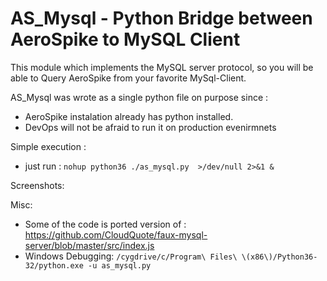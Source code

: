 # AS_Mysql - Python Bridge between AeroSpike to MySQL Client

This module which implements the MySQL server protocol, 
so you will be able to Query AeroSpike from your favorite MySql-Client.

AS_Mysql was wrote as a single python file on purpose since :

- AeroSpike instalation already has python installed.
- DevOps will not be afraid to run it on production evenirmnets

Simple execution :

- just run : `nohup python36 ./as_mysql.py  >/dev/null 2>&1 &`

Screenshots:






Misc:

- Some of the code is ported version of : https://github.com/CloudQuote/faux-mysql-server/blob/master/src/index.js
- Windows Debugging: `/cygdrive/c/Program\ Files\ \(x86\)/Python36-32/python.exe -u as_mysql.py`
